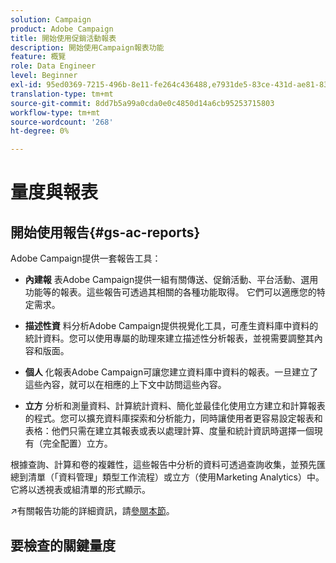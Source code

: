 ```yaml
---
solution: Campaign
product: Adobe Campaign
title: 開始使用促銷活動報表
description: 開始使用Campaign報表功能
feature: 概覽
role: Data Engineer
level: Beginner
exl-id: 95ed0369-7215-496b-8e11-fe264c436488,e7931de5-83ce-431d-ae81-83793d257550
translation-type: tm+mt
source-git-commit: 8dd7b5a99a0cda0e0c4850d14a6cb95253715803
workflow-type: tm+mt
source-wordcount: '268'
ht-degree: 0%

---
```


# 量度與報表

## 開始使用報告{#gs-ac-reports}

Adobe Campaign提供一套報告工具：

* **內建報**
表Adobe Campaign提供一組有關傳送、促銷活動、平台活動、選用功能等的報表。這些報告可透過其相關的各種功能取得。 它們可以適應您的特定需求。

* **描述性資**
料分析Adobe Campaign提供視覺化工具，可產生資料庫中資料的統計資料。您可以使用專屬的助理來建立描述性分析報表，並視需要調整其內容和版面。

* **個人**
化報表Adobe Campaign可讓您建立資料庫中資料的報表。一旦建立了這些內容，就可以在相應的上下文中訪問這些內容。

* **立方**
分析和測量資料、計算統計資料、簡化並最佳化使用立方建立和計算報表的程式。您可以擴充資料庫探索和分析能力，同時讓使用者更容易設定報表和表格：他們只需在建立其報表或表以處理計算、度量和統計資訊時選擇一個現有（完全配置）立方。

根據查詢、計算和卷的複雜性，這些報告中分析的資料可透過查詢收集，並預先匯總到清單（「資料管理」類型工作流程）或立方（使用Marketing Analytics）中。 它將以透視表或組清單的形式顯示。

:arrow_upper_right:有關報告功能的詳細資訊，請[參閱本節](https://experienceleague.adobe.com/docs/campaign-classic/using/reporting/reporting-in-adobe-campaign/about-adobe-campaign-reporting-tools.html)。

## 要檢查的關鍵量度

